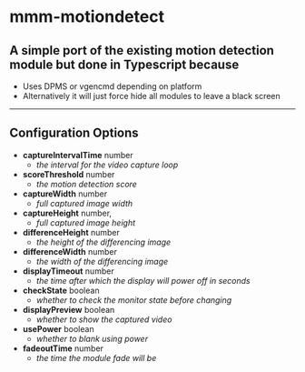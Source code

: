 # mmm-motiondetect

## A simple port of the existing motion detection module but done in Typescript because
- Uses DPMS or vgencmd depending on platform
- Alternatively it will just force hide all modules to leave a black screen
---
## Configuration Options

- **captureIntervalTime**   number
    - _the interval for the video capture loop_
- **scoreThreshold**    number
    - _the motion detection score_
- **captureWidth**  number
    - _full captured image width_
- **captureHeight**  number,
    - _full captured image height_
- **differenceHeight**  number    
    - _the height of the differencing image_
- **differenceWidth**  number    
    - _the width of the differencing image_
- **displayTimeout**  number
    - _the time after which the display will power off in seconds_
- **checkState**    boolean
    - _whether to check the monitor state before changing_
- **displayPreview**  boolean
    - _whether to show the captured video_
- **usePower**  boolean
    - _whether to blank using power_
- **fadeoutTime**   number    
    - _the time the module fade will be_
    
